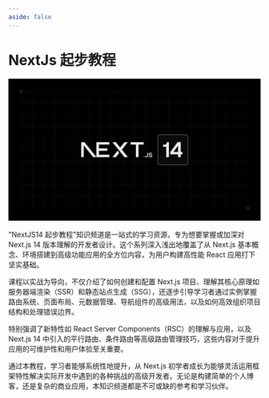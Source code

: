 ```yaml
---
aside: false
---
```


# NextJs 起步教程

![NextJs](/public/nextjs14.png)

"NextJS14 起步教程"知识频道是一站式的学习资源，专为想要掌握或加深对 Next.js 14 版本理解的开发者设计。这个系列深入浅出地覆盖了从 Next.js 基本概念、环境搭建到高级功能应用的全方位内容，为用户构建高性能 React 应用打下坚实基础。

课程以实战为导向，不仅介绍了如何创建和配置 Next.js 项目、理解其核心原理如服务器端渲染（SSR）和静态站点生成（SSG），还逐步引导学习者通过实例掌握路由系统、页面布局、元数据管理、导航组件的高级用法，以及如何高效组织项目结构和处理错误边界。

特别强调了新特性如 React Server Components（RSC）的理解与应用，以及 Next.js 14 中引入的平行路由、条件路由等高级路由管理技巧，这些内容对于提升应用的可维护性和用户体验至关重要。

通过本教程，学习者能够系统性地提升，从 Next.js 初学者成长为能够灵活运用框架特性解决实际开发中遇到的各种挑战的高级开发者。无论是构建简单的个人博客，还是复杂的商业应用，本知识频道都是不可或缺的参考和学习伙伴。
